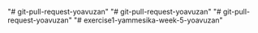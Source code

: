 "# git-pull-request-yoavuzan" 
"# git-pull-request-yoavuzan" 
"# git-pull-request-yoavuzan" 
"# exercise1-yammesika-week-5-yoavuzan" 
